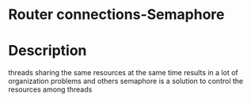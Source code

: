 # Router connections-Semaphore
# Description
threads sharing the same resources at the same time results in a lot of organization problems and others
semaphore is a solution to control the resources among threads 
